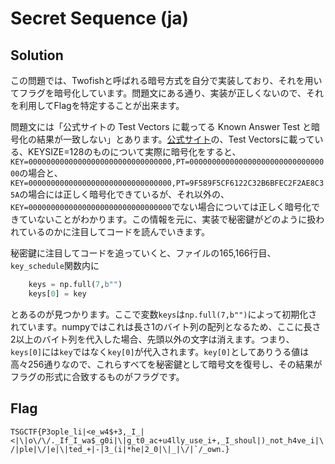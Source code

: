 # Secret Sequence (ja)

## Solution

<!-- Writeupに相当するドキュメントを書いてください。 -->

この問題では、Twofishと呼ばれる暗号方式を自分で実装しており、それを用いてフラグを暗号化しています。問題文にある通り、実装が正しくないので、それを利用してFlagを特定することが出来ます。

問題文には「公式サイトの Test Vectors に載ってる Known Answer Test と暗号化の結果が一致しない」とあります。[公式サイト](https://www.schneier.com/academic/twofish/)の、Test Vectorsに載っている、KEYSIZE=128のものについて実際に暗号化をすると、`KEY=00000000000000000000000000000000,PT=00000000000000000000000000000000`の場合と、`KEY=00000000000000000000000000000000,PT=9F589F5CF6122C32B6BFEC2F2AE8C35A`の場合には正しく暗号化できているが、それ以外の、`KEY=00000000000000000000000000000000`でない場合については正しく暗号化できていないことがわかります。この情報を元に、実装で秘密鍵がどのように扱われているのかに注目してコードを読んでいきます。

秘密鍵に注目してコードを追っていくと、ファイルの165,166行目、`key_schedule`関数内に
```Python
    keys = np.full(7,b"")
    keys[0] = key
```
とあるのが見つかります。ここで変数`keys`は`np.full(7,b"")`によって初期化されています。numpyではこれは長さ1のバイト列の配列となるため、ここに長さ2以上のバイト列を代入した場合、先頭以外の文字は消えます。つまり、`keys[0]`には`key`ではなく`key[0]`が代入されます。`key[0]`としてありうる値は高々256通りなので、これらすべてを秘密鍵として暗号文を復号し、その結果がフラグの形式に合致するものがフラグです。

## Flag

``TSGCTF{P3ople_li|<e_w4$+3,_I_|<|\|o\/\/._If_I_wa$_g0i|\|g_t0_ac+u4lly_use_i+,_I_shoul|)_not_h4ve_i|\/|ple|\/|e|\|ted_+|-|3_(i|*he|2_0|\|_|\/|`/_own.}``